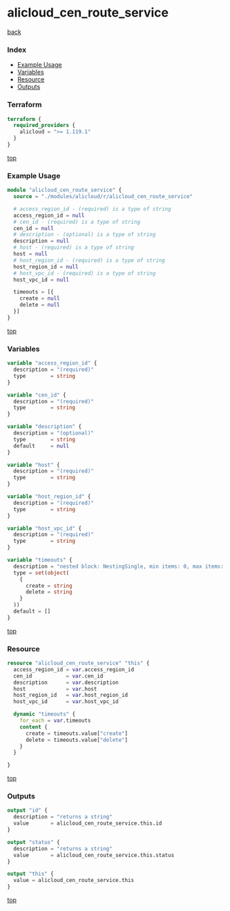# alicloud_cen_route_service

[back](../alicloud.md)

### Index

- [Example Usage](#example-usage)
- [Variables](#variables)
- [Resource](#resource)
- [Outputs](#outputs)

### Terraform

```terraform
terraform {
  required_providers {
    alicloud = ">= 1.119.1"
  }
}
```

[top](#index)

### Example Usage

```terraform
module "alicloud_cen_route_service" {
  source = "./modules/alicloud/r/alicloud_cen_route_service"

  # access_region_id - (required) is a type of string
  access_region_id = null
  # cen_id - (required) is a type of string
  cen_id = null
  # description - (optional) is a type of string
  description = null
  # host - (required) is a type of string
  host = null
  # host_region_id - (required) is a type of string
  host_region_id = null
  # host_vpc_id - (required) is a type of string
  host_vpc_id = null

  timeouts = [{
    create = null
    delete = null
  }]
}
```

[top](#index)

### Variables

```terraform
variable "access_region_id" {
  description = "(required)"
  type        = string
}

variable "cen_id" {
  description = "(required)"
  type        = string
}

variable "description" {
  description = "(optional)"
  type        = string
  default     = null
}

variable "host" {
  description = "(required)"
  type        = string
}

variable "host_region_id" {
  description = "(required)"
  type        = string
}

variable "host_vpc_id" {
  description = "(required)"
  type        = string
}

variable "timeouts" {
  description = "nested block: NestingSingle, min items: 0, max items: 0"
  type = set(object(
    {
      create = string
      delete = string
    }
  ))
  default = []
}
```

[top](#index)

### Resource

```terraform
resource "alicloud_cen_route_service" "this" {
  access_region_id = var.access_region_id
  cen_id           = var.cen_id
  description      = var.description
  host             = var.host
  host_region_id   = var.host_region_id
  host_vpc_id      = var.host_vpc_id

  dynamic "timeouts" {
    for_each = var.timeouts
    content {
      create = timeouts.value["create"]
      delete = timeouts.value["delete"]
    }
  }

}
```

[top](#index)

### Outputs

```terraform
output "id" {
  description = "returns a string"
  value       = alicloud_cen_route_service.this.id
}

output "status" {
  description = "returns a string"
  value       = alicloud_cen_route_service.this.status
}

output "this" {
  value = alicloud_cen_route_service.this
}
```

[top](#index)